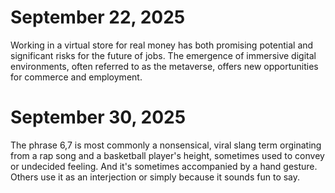 # September 22, 2025
Working in a virtual store for real money has both promising potential and significant risks for the future of jobs. The emergence of immersive digital environments, often referred to as the metaverse, offers new opportunities for commerce and employment.
# September 30, 2025 
The phrase 6,7 is most commonly a nonsensical, viral slang term orginating from a rap song and a basketball player's height, sometimes used to convey or undecided feeling. And it's sometimes accompanied by a hand gesture. Others use it as an interjection or simply because it sounds fun to say.
